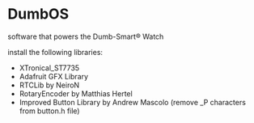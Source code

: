 # DumbOS
software that powers the Dumb-Smart® Watch

install the following libraries: 

- XTronical_ST7735
- Adafruit GFX Library
- RTCLib by NeiroN
- RotaryEncoder by Matthias Hertel
- Improved Button Library by Andrew Mascolo (remove _P characters from button.h file)
